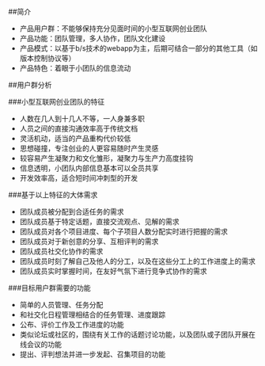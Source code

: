 ##简介
- 产品用户群：不能够保持充分见面时间的小型互联网创业团队
- 产品功能：团队管理，多人协作，团队文化建设
- 产品模式：以基于b/s技术的webapp为主，后期可结合一部分的其他工具（如版本控制协议等）
- 产品特色：着眼于小团队的信息流动

##用户群分析

###小型互联网创业团队的特征
- 人数在几人到十几人不等，一人身兼多职
- 人员之间的直接沟通效率高于传统文档
- 灵活机动，适当的产品重构代价较低
- 思想碰撞，专注创业的人更容易随时产生灵感
- 较容易产生凝聚力和文化雏形，凝聚力与生产力高度挂钩
- 信息透明，小团队内部信息基本可以全员共享
- 开发效率高，适合短时间冲刺型的开发

###基于以上特征的大体需求
- 团队成员被分配到合适任务的需求
- 团队成员基于特定话题，直接交流观点、见解的需求
- 团队成员对各个项目进度、每个子项目人数分配实时进行把握的需求
- 团队成员对于新创意的分享、互相评判的需求
- 团队成员社交化协作的需求
- 团队成员时刻了解自己及他人的分工，以及在这些分工上的工作进度上的需求
- 团队成员实时掌握时间，在友好气氛下进行竞争式协作的需求

###目标用户群需要的功能
- 简单的人员管理、任务分配
- 和社交化日程管理相结合的任务管理、进度跟踪
- 公布、评价工作及工作进度的功能
- 类似论坛或社区的，围绕有关工作的话题讨论功能，以及团队或子团队开展在线会议的功能
- 提出、评判想法并进一步发起、召集项目的功能


